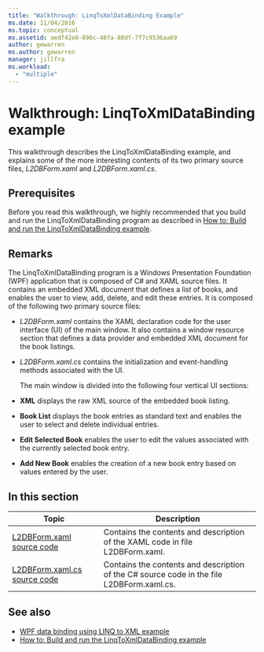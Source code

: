 ```yaml
---
title: "Walkthrough: LinqToXmlDataBinding Example"
ms.date: 11/04/2016
ms.topic: conceptual
ms.assetid: aedf42e8-896c-48fa-88df-7f7c9536aa69
author: gewarren
ms.author: gewarren
manager: jillfra
ms.workload:
  - "multiple"
---
```

# Walkthrough: LinqToXmlDataBinding example
This walkthrough describes the LinqToXmlDataBinding example, and explains some of the more interesting contents of its two primary source files, *L2DBForm.xaml* and *L2DBForm.xaml.cs*.

## Prerequisites
 Before you read this walkthrough, we highly recommended that you build and run the LinqToXmlDataBinding program as described in [How to: Build and run the LinqToXmlDataBinding example](../designers/how-to-build-and-run-the-linqtoxmldatabinding-example.md).

## Remarks
 The LinqToXmlDataBinding program is a Windows Presentation Foundation (WPF) application that is composed of C# and XAML source files. It contains an embedded XML document that defines a list of books, and enables the user to view, add, delete, and edit these entries. It is composed of the following two primary source files:

- *L2DBForm.xaml* contains the XAML declaration code for the user interface (UI) of the main window. It also contains a window resource section that defines a data provider and embedded XML document for the book listings.

- *L2DBForm.xaml.cs* contains the initialization and event-handling methods associated with the UI.

  The main window is divided into the following four vertical UI sections:

- **XML** displays the raw XML source of the embedded book listing.

- **Book List** displays the book entries as standard text and enables the user to select and delete individual entries.

- **Edit Selected Book** enables the user to edit the values associated with the currently selected book entry.

- **Add New Book** enables the creation of a new book entry based on values entered by the user.

## In this section

|Topic|Description|
|-----------|-----------------|
|[L2DBForm.xaml source code](../designers/l2dbform-xaml-source-code.md)|Contains the contents and description of the XAML code in file L2DBForm.xaml.|
|[L2DBForm.xaml.cs source code](../designers/l2dbform-xaml-cs-source-code.md)|Contains the contents and description of the C# source code in the file L2DBForm.xaml.cs.|

## See also

- [WPF data binding using LINQ to XML example](../designers/wpf-data-binding-using-linq-to-xml-example.md)
- [How to: Build and run the LinqToXmlDataBinding example](../designers/how-to-build-and-run-the-linqtoxmldatabinding-example.md)